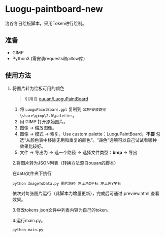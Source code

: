 # Luogu-paintboard-new

洛谷冬日绘板脚本，采用Token进行绘制。

## 准备

- GIMP
- Python3 (需安装requests和pillow库)

## 使用方法

1. 将图片转为绘板可用的颜色
   > 引用自 [ouuan/LuoguPaintBoard](https://github.com/ouuan/LuoguPaintBoard)
   1. 将 `LuoguPaintBoard.gpl` 复制到 `GIMP安装路径\share\gimp\2.0\palettes`。
   2. 用 GIMP 打开原始图片。
   3. 图像 → 缩放图像。
   4. 图像 → 模式 → 索引，Use custom palette：LuoguPaintBoard，**不要** 勾选“从颜色表中移除无用和重复的颜色”。“递色”选项可以自己试试看哪种效果比较好。
   5. 文件 → 导出为 → 选一个路径 → 选择文件类型：**bmp** → 导出
   
   2.将图片转为JSON列表（转换方法源自ouuan的脚本）
   
   在data文件夹下执行
   
   `python ImageToData.py 图片路径 左上角X坐标 左上角Y坐标`
   
   依次对每张图片运行（此脚本为增量更新），完成后可通过 preview.html 查看效果。
   
   3.修改tokens.json文件中列表内容为自己的token。
   
   4.运行main.py。
   
   `python main.py`
   
   <br/>

   
